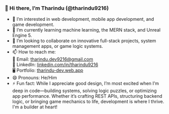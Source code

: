 ### 👋 Hi there, I’m Tharindu (@tharindu9216)

- 👀 I’m interested in web development, mobile app development, and game development.
- 🌱 I’m currently learning machine learning, the MERN stack, and Unreal Engine 5.
- 💞️ I’m looking to collaborate on innovative full-stack projects, system management apps, or game logic systems.
- 📫 How to reach me:  
  📧 Email: tharindu.dev9216@gmail.com  
  💼 LinkedIn: [linkedin.com/in/tharindu9216](https://www.linkedin.com/in/tharindu9216)  
  🖥️ Portfolio: [tharindu-dev.web.app](https://tharindu-dev.web.app)
- 😄 Pronouns: He/Him
- ⚡ Fun fact: While I appreciate good design, I’m most excited when I’m deep in code—building systems, solving logic puzzles, or optimizing app performance. Whether it’s crafting REST APIs, structuring backend logic, or bringing game mechanics to life, development is where I thrive. I'm a builder at heart!

<!---
tharindu9216/tharindu9216 is a ✨ special ✨ repository because its `README.md` (this file) appears on your GitHub profile.
You can click the Preview link to take a look at your changes.
--->
